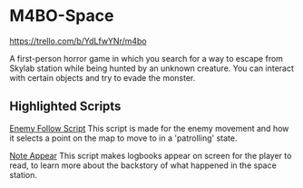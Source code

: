 # M4BO-Space

https://trello.com/b/YdLfwYNr/m4bo



A first-person horror game in which you search for a way to escape from Skylab station while being hunted by an unknown creature. You can interact with certain objects and try to evade the monster.



## Highlighted Scripts
[Enemy Follow Script](4Bo-Space/Assets/Scripts/EnemyFollow.cs)
This script is made for the enemy movement and how it selects a point on the map to move to in a 'patrolling' state.

[Note Appear](4Bo-Space/Assets/Scripts/NoteAppear.cs)
This script makes logbooks appear on screen for the player to read, to learn more about the backstory of what happened in the space station.
